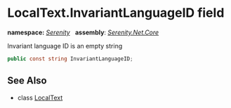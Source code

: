 # LocalText.InvariantLanguageID field
**namespace:** *[Serenity](../../README.md#serenity-namespace)*   **assembly**: *[Serenity.Net.Core](../../README.md)*

Invariant language ID is an empty string

```csharp
public const string InvariantLanguageID;
```

## See Also

* class [LocalText](../LocalText.md)